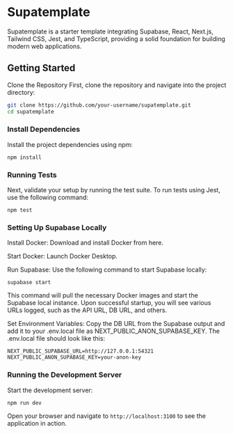 # Supatemplate
Supatemplate is a starter template integrating Supabase, React, Next.js, Tailwind CSS, Jest, and TypeScript, providing a solid foundation for building modern web applications.

## Getting Started
Clone the Repository
First, clone the repository and navigate into the project directory:

```bash
git clone https://github.com/your-username/supatemplate.git
cd supatemplate
```

### Install Dependencies
Install the project dependencies using npm:

```
npm install
```

### Running Tests
Next, validate your setup by running the test suite. To run tests using Jest, use the following command:

```
npm test
```

### Setting Up Supabase Locally
Install Docker: Download and install Docker from here.

Start Docker: Launch Docker Desktop.

Run Supabase: Use the following command to start Supabase locally:

```
supabase start
```

This command will pull the necessary Docker images and start the Supabase local instance. Upon successful startup, you will see various URLs logged, such as the API URL, DB URL, and others.

Set Environment Variables: Copy the DB URL from the Supabase output and add it to your .env.local file as NEXT_PUBLIC_ANON_SUPABASE_KEY. The .env.local file should look like this:

```
NEXT_PUBLIC_SUPABASE_URL=http://127.0.0.1:54321
NEXT_PUBLIC_ANON_SUPABASE_KEY=your-anon-key
```

### Running the Development Server
Start the development server:

```
npm run dev
```

Open your browser and navigate to `http://localhost:3100` to see the application in action.
